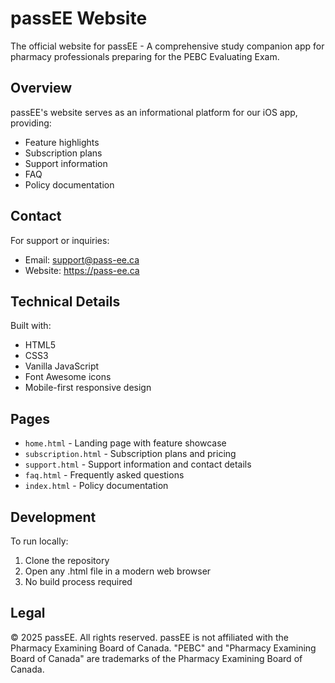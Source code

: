# passEE Website

The official website for passEE - A comprehensive study companion app for pharmacy professionals preparing for the PEBC Evaluating Exam.

## Overview

passEE's website serves as an informational platform for our iOS app, providing:
- Feature highlights
- Subscription plans
- Support information
- FAQ
- Policy documentation

## Contact

For support or inquiries:
- Email: support@pass-ee.ca
- Website: https://pass-ee.ca

## Technical Details

Built with:
- HTML5
- CSS3
- Vanilla JavaScript
- Font Awesome icons
- Mobile-first responsive design

## Pages

- `home.html` - Landing page with feature showcase
- `subscription.html` - Subscription plans and pricing
- `support.html` - Support information and contact details
- `faq.html` - Frequently asked questions
- `index.html` - Policy documentation

## Development

To run locally:
1. Clone the repository
2. Open any .html file in a modern web browser
3. No build process required

## Legal

© 2025 passEE. All rights reserved. 
passEE is not affiliated with the Pharmacy Examining Board of Canada. 
"PEBC" and "Pharmacy Examining Board of Canada" are trademarks of the Pharmacy Examining Board of Canada.
